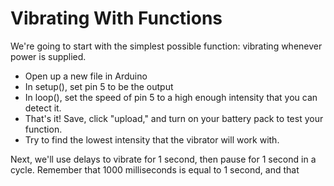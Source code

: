 # Vibrating With Functions
We're going to start with the simplest possible function: vibrating whenever power is supplied.
* Open up a new file in Arduino
* In setup(), set pin 5 to be the output
* In loop(), set the speed of pin 5 to a high enough intensity that you can detect it.
* That's it! Save, click "upload," and turn on your battery pack to test your function.
* Try to find the lowest intensity that the vibrator will work with.

Next, we'll use delays to vibrate for 1 second, then pause for 1 second in a cycle. Remember that 1000 milliseconds is equal to 1 second, and that